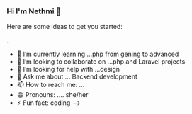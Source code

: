 ### Hi I'm Nethmi 👋


Here are some ideas to get you started:

.
- 🌱 I’m currently learning ...php from  gening to advanced
- 👯 I’m looking to collaborate on ...php and  Laravel projects
- 🤔 I’m looking for help with ...design
- 💬 Ask me about ... Backend development
- 📫 How to reach me: ...
- 😄 Pronouns: .... she/her
- ⚡ Fun fact: coding
-->
